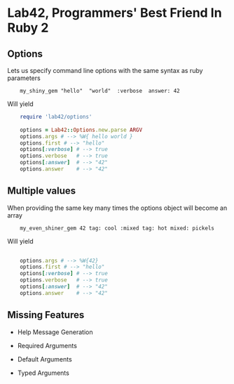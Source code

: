 # Lab42, Programmers' Best Friend In Ruby 2

## Options

Lets us specify command line options with the same syntax as ruby parameters

```
    my_shiny_gem "hello"  "world"  :verbose  answer: 42
```

Will yield

```ruby
    require 'lab42/options'
    
    options = Lab42::Options.new.parse ARGV
    options.args # --> %W{ hello world }
    options.first # --> "hello"
    options[:verbose] # --> true
    options.verbose   # --> true
    options[:answer]  # --> "42"
    options.answer    # --> "42"
```

## Multiple values

When providing the same key many times the options object will become an array

```
    my_even_shiner_gem 42 tag: cool :mixed tag: hot mixed: pickels
```

Will yield

```ruby
    
    options.args # --> %W{42}
    options.first # --> "hello"
    options[:verbose] # --> true
    options.verbose   # --> true
    options[:answer]  # --> "42"
    options.answer    # --> "42"
```

## Missing Features

* Help Message Generation

* Required Arguments

* Default Arguments

* Typed Arguments
